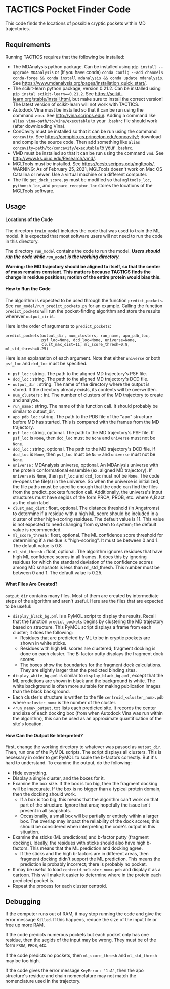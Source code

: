 # TACTICS Pocket Finder Code
This code finds the locations of possible cryptic pockets within MD trajectories.

## Requirements
Running TACTICS requires that the following be installed:
* The MDAnalysis python package.  Can be installed using `pip install --upgrade MDAnalysis` or (if you have conda) `conda config --add channels conda-forge && conda install mdanalysis && conda update mdanalysis`.  See https://www.mdanalysis.org/pages/installation_quick_start/.
* The scikit-learn python package, version 0.21.2.  Can be installed using `pip instal scikit-learn==0.21.2`.  See https://scikit-learn.org/stable/install.html, but make sure to install the correct version!  The latest version of scikit-learn will not work with TACTICS.
* Autodock Vina must be installed so that it can be run using the command `vina`.  See http://vina.scripps.edu/.  Adding a command like `alias vina=path/to/vina/executable` to your `.bashrc` file should work (after downloading Vina).
* ConCavity must be installed so that it can be run using the command `concavity`.  See https://compbio.cs.princeton.edu/concavity/; download and compile the source code.  Then add something like `alias concavity=path/to/concavity/executable` to your `.bashrc`.
* VMD must be installed so that it can be run using the command `vmd`.  See http://www.ks.uiuc.edu/Research/vmd/.
* MGLTools must be installed.  See https://ccsb.scripps.edu/mgltools/.  WARNING: As of February 25, 2021, MGLTools doesn't work on Mac OS Catalina or newer.  Use a virtual machine or a different computer.
* The file `get_dock_score.py` must be modified so that `mgltools_loc`, `pythonsh_loc`, and `prepare_receptor_loc` stores the locations of the MGLTools software.

## Usage
#### Locations of the Code
The directory `train_model` includes the code that was used to train the ML model.  It is expected that most software users will not need to run the code in this directory.

The directory `run_model` contains the code to run the model.   ***Users should run the code while `run_model` is the working directory.***

**Warning: the MD trajectory should be aligned to itself, so that the center of mass remains constant.  This matters because TACTICS finds the change in residue positions; motion of the entire protein would bias this.**

#### How to Run the Code

The algorithm is expected to be used through the function `predict_pockets`.  See
`run_model/run_predict_pockets.py` for an example.  Calling the function
`predict_pockets` will run the pocket-finding algorithm and store the results
wherever `output_dir` is.

Here is the order of arguments to `predict_pockets`:

```
predict_pockets(output_dir, num_clusters, run_name, apo_pdb_loc,
                psf_loc=None, dcd_loc=None, universe=None,
                clust_max_dist=11, ml_score_thresh=0.8, ml_std_thresh=0.25)
```
Here is an explanation of each argument.  Note that either `universe` or both `psf_loc` and `dcd_loc` must be specified.

 * `psf_loc` : string.  The path to the aligned MD trajectory's PSF file.
 * `dcd_loc` : string.  The path to the aligned MD trajectory's DCD file.
 * `output_dir` : string.  The name of the directory where the output is stored.  If the directory already exists, its contents will be overwritten.
 * `num_clusters` : int.  The number of clusters of the MD trajectory to create and analyze.
 * `run_name` : string.  The name of this function call.  It should probably be similar to output_dir.
 * `apo_pdb_loc` : string.  The path to the PDB file of the "apo" structure before MD has started.  This is compared with the frames from the MD trajectory.
 * `psf_loc` : string, optional.  The path to the MD trajectory's PSF file.   If `psf_loc` is `None`, then `dcd_loc` must be `None` and `universe` must not be `None`.
 * `dcd_loc` : string, optional.  The path to the MD trajectory's DCD file.  If `dcd_loc` is `None`, then `psf_loc` must be `None` and `universe` must not be `None`.
 * `universe` : MDAnalysis universe, optional.  An MDAnlysis universe with the protein conformational ensemble (ex. aligned MD trajectory).  If `universe` is `None`, then `psf_loc` and `dcd_loc` must not be `None`.  The code re-opens the file(s) in the universe.  So when the universe is initialized, the file paths must be specific enough that the code can find the files from the predict_pockets function call.  Additionally, the universe's input structures must have segids of the form PROA, PROB, etc. where A,B act as the chain label.
 * `clust_max_dist` : float, optional.  The distance threshold (in Angstroms) to determine if a residue with a high ML score should be included in a cluster of other high-scoring residues.  The default value is 11.  This value is not expected to need changing from system to system; the default value is recommended.
 * `ml_score_thresh` : float, optional.  The ML confidence score threshold for determining if a residue is "high-scoring".  It must be between 0 and 1.  The default value is 0.8
 * `ml_std_thresh` : float, optional.  The algorithm ignores residues that have high ML confidence scores in all frames.  It does this by ignoring residues for which the standard deviation of the confidence scores among MD snapshots is less than ml_std_thresh.  This number must be between 0 and 1.  The default value is 0.25.
 
 
#### What Files Are Created?
 
 
 `output_dir` contains many files.  Most of them are created by intermediate steps of the algorithm and aren't useful.  Here are the files that are expected to be useful:
 
  * `display_black_bg.pml` is a PyMOL script to display the results.  Recall that the function `predict_pockets` begins by clustering the MD trajectory based on structure.  This PyMOL script displays a frame from each cluster; it does the following:
    * Residues that are predicted by ML to be in cryptic pockets are shown in white sticks.
    * Residues with high ML scores are clustered; fragment docking is done on each cluster.  The B-factor putty displays the fragment dock scores.
    * The boxes show the boundaries for the fragment dock calculations.  They are slightly larger than the predicted binding sites.
  * `display_white_bg.pml` is similar to `display_black_bg.pml`, except that the ML predictions are shown in black and the background is white.  The white background is often more suitable for making publication images than the black background.
  * Each cluster's structure is written to the file `centroid_<cluster_num>.pdb` where `<cluster_num>` is the number of the cluster.
  * `<run_name>_output.txt` lists each predicted site.  It records the center and size of each docking box (from when Autodock Vina was run within the algorithm), this can be used as an approximate quantification of the site's location.
#### How Can the Output Be Interpreted?
First, change the working directory to whatever was passed as `output_dir`.  Then, run one of the PyMOL scripts.  The script displays all clusters.  This is necessary in order to get PyMOL to scale the b-factors correctly.  But it's hard to understand.  To examine the output, do the following:

 * Hide everything.
 * Display a single cluster, and the boxes for it.
 * Examine the box size.  If the box is too big, then the fragment docking will be inaccurate.  If the box is no bigger than a typical protein domain, then the docking should work.
     * If a box is too big, this means that the algorithm can't work on that part of the structure.  Ignore that area; hopefully the issue isn't present in all snapshots.
     * Occasionally, a small box will be partially or entirely within a larger box.  The overlap may impact the reliability of the dock scores; this should be considered when interpreting the code's output in this situation.
 * Examine the sticks (ML predictions) and b-factor putty (fragment docking).  Ideally, the residues with sticks should also have high b-factors.  This means that the ML prediction and docking agree.
     * If the sticks and the high b-factors are in different areas, then fragment docking didn't support the ML prediction.  This means the prediction is probably incorrect; there is probably no pocket.
 * It may be useful to load `centroid_<cluster_num>.pdb` and display it as a cartoon.  This will make it easier to determine where in the protein each predicted pocket is.
 * Repeat the process for each cluster centroid.

## Debugging
If the computer runs out of RAM, it may stop running the code and give the error message `Killed`.  If this happens, reduce the size of the input file or free up more RAM.

If the code predicts numerous pockets but each pocket only has one residue, then the segids of the input may be wrong.  They must be of the form `PROA`, `PROB`, etc.

If the code predicts no pockets, then `ml_score_thresh` and `ml_std_thresh` may be too high.

If the code gives the error message `KeyError: '1:A'`, then the apo structure's residue and chain nomenclature may not match the nomenclature used in the trajectory.
